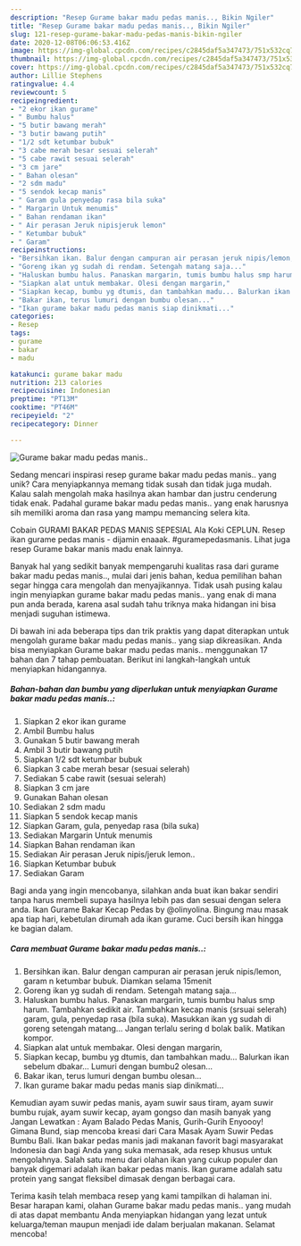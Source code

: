 ```yaml
---
description: "Resep Gurame bakar madu pedas manis.., Bikin Ngiler"
title: "Resep Gurame bakar madu pedas manis.., Bikin Ngiler"
slug: 121-resep-gurame-bakar-madu-pedas-manis-bikin-ngiler
date: 2020-12-08T06:06:53.416Z
image: https://img-global.cpcdn.com/recipes/c2845daf5a347473/751x532cq70/gurame-bakar-madu-pedas-manis-foto-resep-utama.jpg
thumbnail: https://img-global.cpcdn.com/recipes/c2845daf5a347473/751x532cq70/gurame-bakar-madu-pedas-manis-foto-resep-utama.jpg
cover: https://img-global.cpcdn.com/recipes/c2845daf5a347473/751x532cq70/gurame-bakar-madu-pedas-manis-foto-resep-utama.jpg
author: Lillie Stephens
ratingvalue: 4.4
reviewcount: 5
recipeingredient:
- "2 ekor ikan gurame"
- " Bumbu halus"
- "5 butir bawang merah"
- "3 butir bawang putih"
- "1/2 sdt ketumbar bubuk"
- "3 cabe merah besar sesuai selerah"
- "5 cabe rawit sesuai selerah"
- "3 cm jare"
- " Bahan olesan"
- "2 sdm madu"
- "5 sendok kecap manis"
- " Garam gula penyedap rasa bila suka"
- " Margarin Untuk menumis"
- " Bahan rendaman ikan"
- " Air perasan Jeruk nipisjeruk lemon"
- " Ketumbar bubuk"
- " Garam"
recipeinstructions:
- "Bersihkan ikan. Balur dengan campuran air perasan jeruk nipis/lemon, garam n ketumbar bubuk. Diamkan selama 15menit"
- "Goreng ikan yg sudah di rendam. Setengah matang saja..."
- "Haluskan bumbu halus. Panaskan margarin, tumis bumbu halus smp harum. Tambahkan sedikit air. Tambahkan kecap manis (srsuai selerah) garam, gula, penyedap rasa (bila suka). Masukkan ikan yg sudah di goreng setengah matang... Jangan terlalu sering d bolak balik. Matikan kompor."
- "Siapkan alat untuk membakar. Olesi dengan margarin,"
- "Siapkan kecap, bumbu yg dtumis, dan tambahkan madu... Balurkan ikan sebelum dbakar... Lumuri dengan bumbu2 olesan..."
- "Bakar ikan, terus lumuri dengan bumbu olesan..."
- "Ikan gurame bakar madu pedas manis siap dinikmati..."
categories:
- Resep
tags:
- gurame
- bakar
- madu

katakunci: gurame bakar madu 
nutrition: 213 calories
recipecuisine: Indonesian
preptime: "PT13M"
cooktime: "PT46M"
recipeyield: "2"
recipecategory: Dinner

---
```



![Gurame bakar madu pedas manis..](https://img-global.cpcdn.com/recipes/c2845daf5a347473/751x532cq70/gurame-bakar-madu-pedas-manis-foto-resep-utama.jpg)

Sedang mencari inspirasi resep gurame bakar madu pedas manis.. yang unik? Cara menyiapkannya memang tidak susah dan tidak juga mudah. Kalau salah mengolah maka hasilnya akan hambar dan justru cenderung tidak enak. Padahal gurame bakar madu pedas manis.. yang enak harusnya sih memiliki aroma dan rasa yang mampu memancing selera kita.

Cobain GURAMI BAKAR PEDAS MANIS SEPESIAL Ala Koki CEPLUN. Resep ikan gurame pedas manis - dijamin enaaak. #guramepedasmanis. Lihat juga resep Gurame bakar manis madu enak lainnya.

Banyak hal yang sedikit banyak mempengaruhi kualitas rasa dari gurame bakar madu pedas manis.., mulai dari jenis bahan, kedua pemilihan bahan segar hingga cara mengolah dan menyajikannya. Tidak usah pusing kalau ingin menyiapkan gurame bakar madu pedas manis.. yang enak di mana pun anda berada, karena asal sudah tahu triknya maka hidangan ini bisa menjadi suguhan istimewa.


Di bawah ini ada beberapa tips dan trik praktis yang dapat diterapkan untuk mengolah gurame bakar madu pedas manis.. yang siap dikreasikan. Anda bisa menyiapkan Gurame bakar madu pedas manis.. menggunakan 17 bahan dan 7 tahap pembuatan. Berikut ini langkah-langkah untuk menyiapkan hidangannya.

<!--inarticleads1-->

##### Bahan-bahan dan bumbu yang diperlukan untuk menyiapkan Gurame bakar madu pedas manis..:

1. Siapkan 2 ekor ikan gurame
1. Ambil  Bumbu halus
1. Gunakan 5 butir bawang merah
1. Ambil 3 butir bawang putih
1. Siapkan 1/2 sdt ketumbar bubuk
1. Siapkan 3 cabe merah besar (sesuai selerah)
1. Sediakan 5 cabe rawit (sesuai selerah)
1. Siapkan 3 cm jare
1. Gunakan  Bahan olesan
1. Sediakan 2 sdm madu
1. Siapkan 5 sendok kecap manis
1. Siapkan  Garam, gula, penyedap rasa (bila suka)
1. Sediakan  Margarin Untuk menumis
1. Siapkan  Bahan rendaman ikan
1. Sediakan  Air perasan Jeruk nipis/jeruk lemon..
1. Siapkan  Ketumbar bubuk
1. Sediakan  Garam


Bagi anda yang ingin mencobanya, silahkan anda buat ikan bakar sendiri tanpa harus membeli supaya hasilnya lebih pas dan sesuai dengan selera anda. Ikan Gurame Bakar Kecap Pedas by @olinyolina. Bingung mau masak apa tiap hari, kebetulan dirumah ada ikan gurame. Cuci bersih ikan hingga ke bagian dalam. 

<!--inarticleads2-->

##### Cara membuat Gurame bakar madu pedas manis..:

1. Bersihkan ikan. Balur dengan campuran air perasan jeruk nipis/lemon, garam n ketumbar bubuk. Diamkan selama 15menit
1. Goreng ikan yg sudah di rendam. Setengah matang saja...
1. Haluskan bumbu halus. Panaskan margarin, tumis bumbu halus smp harum. Tambahkan sedikit air. Tambahkan kecap manis (srsuai selerah) garam, gula, penyedap rasa (bila suka). Masukkan ikan yg sudah di goreng setengah matang... Jangan terlalu sering d bolak balik. Matikan kompor.
1. Siapkan alat untuk membakar. Olesi dengan margarin,
1. Siapkan kecap, bumbu yg dtumis, dan tambahkan madu... Balurkan ikan sebelum dbakar... Lumuri dengan bumbu2 olesan...
1. Bakar ikan, terus lumuri dengan bumbu olesan...
1. Ikan gurame bakar madu pedas manis siap dinikmati...


Kemudian ayam suwir pedas manis, ayam suwir saus tiram, ayam suwir bumbu rujak, ayam suwir kecap, ayam gongso dan masih banyak yang Jangan Lewatkan : Ayam Balado Pedas Manis, Gurih-Gurih Enyoooy! Gimana Bund, siap mencoba kreasi dari Cara Masak Ayam Suwir Pedas Bumbu Bali. Ikan bakar pedas manis jadi makanan favorit bagi masyarakat Indonesia dan bagi Anda yang suka memasak, ada resep khusus untuk mengolahnya. Salah satu menu dari olahan ikan yang cukup populer dan banyak digemari adalah ikan bakar pedas manis. Ikan gurame adalah satu protein yang sangat fleksibel dimasak dengan berbagai cara. 

Terima kasih telah membaca resep yang kami tampilkan di halaman ini. Besar harapan kami, olahan Gurame bakar madu pedas manis.. yang mudah di atas dapat membantu Anda menyiapkan hidangan yang lezat untuk keluarga/teman maupun menjadi ide dalam berjualan makanan. Selamat mencoba!
